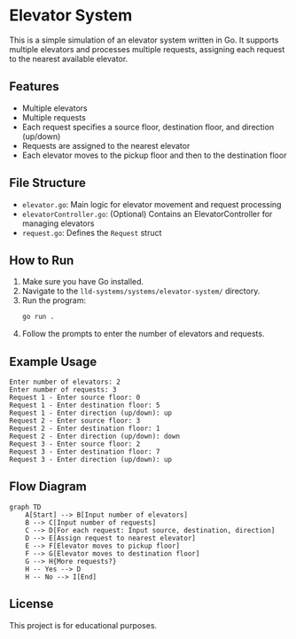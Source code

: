 # Elevator System

This is a simple simulation of an elevator system written in Go. It supports multiple elevators and processes multiple requests, assigning each request to the nearest available elevator.

## Features
- Multiple elevators
- Multiple requests
- Each request specifies a source floor, destination floor, and direction (up/down)
- Requests are assigned to the nearest elevator
- Each elevator moves to the pickup floor and then to the destination floor

## File Structure
- `elevator.go`: Main logic for elevator movement and request processing
- `elevatorController.go`: (Optional) Contains an ElevatorController for managing elevators
- `request.go`: Defines the `Request` struct

## How to Run
1. Make sure you have Go installed.
2. Navigate to the `lld-systems/systems/elevator-system/` directory.
3. Run the program:
   ```sh
   go run .
   ```
4. Follow the prompts to enter the number of elevators and requests.

## Example Usage
```
Enter number of elevators: 2
Enter number of requests: 3
Request 1 - Enter source floor: 0
Request 1 - Enter destination floor: 5
Request 1 - Enter direction (up/down): up
Request 2 - Enter source floor: 3
Request 2 - Enter destination floor: 1
Request 2 - Enter direction (up/down): down
Request 3 - Enter source floor: 2
Request 3 - Enter destination floor: 7
Request 3 - Enter direction (up/down): up
```

## Flow Diagram

```mermaid
graph TD
    A[Start] --> B[Input number of elevators]
    B --> C[Input number of requests]
    C --> D[For each request: Input source, destination, direction]
    D --> E[Assign request to nearest elevator]
    E --> F[Elevator moves to pickup floor]
    F --> G[Elevator moves to destination floor]
    G --> H{More requests?}
    H -- Yes --> D
    H -- No --> I[End]
```

## License
This project is for educational purposes.
